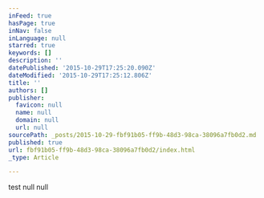 ```yaml
---
inFeed: true
hasPage: true
inNav: false
inLanguage: null
starred: true
keywords: []
description: ''
datePublished: '2015-10-29T17:25:20.090Z'
dateModified: '2015-10-29T17:25:12.806Z'
title: ''
authors: []
publisher:
  favicon: null
  name: null
  domain: null
  url: null
sourcePath: _posts/2015-10-29-fbf91b05-ff9b-48d3-98ca-38096a7fb0d2.md
published: true
url: fbf91b05-ff9b-48d3-98ca-38096a7fb0d2/index.html
_type: Article

---
```

test
null
null